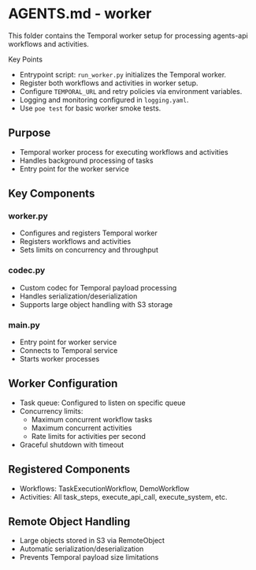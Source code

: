 # AGENTS.md - worker

This folder contains the Temporal worker setup for processing agents-api workflows and activities.

Key Points
- Entrypoint script: `run_worker.py` initializes the Temporal worker.
- Register both workflows and activities in worker setup.
- Configure `TEMPORAL_URL` and retry policies via environment variables.
- Logging and monitoring configured in `logging.yaml`.
- Use `poe test` for basic worker smoke tests.

## Purpose
- Temporal worker process for executing workflows and activities
- Handles background processing of tasks
- Entry point for the worker service

## Key Components

### worker.py
- Configures and registers Temporal worker
- Registers workflows and activities
- Sets limits on concurrency and throughput

### codec.py
- Custom codec for Temporal payload processing
- Handles serialization/deserialization
- Supports large object handling with S3 storage

### __main__.py
- Entry point for worker service
- Connects to Temporal service
- Starts worker processes

## Worker Configuration
- Task queue: Configured to listen on specific queue
- Concurrency limits:
  - Maximum concurrent workflow tasks
  - Maximum concurrent activities
  - Rate limits for activities per second
- Graceful shutdown with timeout

## Registered Components
- Workflows: TaskExecutionWorkflow, DemoWorkflow
- Activities: All task_steps, execute_api_call, execute_system, etc.

## Remote Object Handling
- Large objects stored in S3 via RemoteObject
- Automatic serialization/deserialization
- Prevents Temporal payload size limitations
